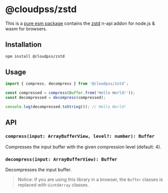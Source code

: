 # @cloudpss/zstd

This is a [pure esm package](https://gist.github.com/sindresorhus/a39789f98801d908bbc7ff3ecc99d99c) contains the [zstd](http://github.com/facebook/zstd) n-api addon for node.js & wasm for browsers.

## Installation

```bash
npm install @cloudpss/zstd
```

## Usage

```js
import { compress, decompress } from '@cloudpss/zstd';

const compressed = compress(Buffer.from('Hello World!'));
const decompressed = decompress(compressed);

console.log(decompressed.toString()); // Hello World!
```

## API

### `compress(input: ArrayBufferView, level?: number): Buffer`

Compresses the input buffer with the given compression level (default: 4).

### `decompress(input: ArrayBufferView): Buffer`

Decompresses the input buffer.

> Notice: If you are using this library in a browser, the `Buffer` classes is replaced with `Uint8Array` classes.
